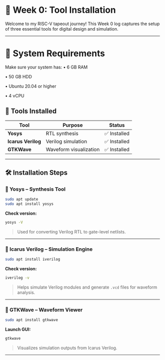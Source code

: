 # 📘 Week 0: Tool Installation

Welcome to my RISC-V tapeout journey! This Week 0 log captures the setup of three essential tools for digital design and simulation.

---
# 🧰 System Requirements
Make sure your system has:
 • 6 GB RAM
 
 • 50 GB HDD
 
 • Ubuntu 20.04 or higher
 
 • 4 vCPU
 

## 🧰 Tools Installed
   | Tool             | Purpose                    | Status        |
   |------------------|-----------------------------|----------------|
   | **Yosys**         | RTL synthesis               | ✅ Installed    |
   | **Icarus Verilog**| Verilog simulation          | ✅ Installed    |
   | **GTKWave**       | Waveform visualization      | ✅ Installed    |

---

## 🛠️ Installation Steps

### 🔹 Yosys – Synthesis Tool
```bash
sudo apt update
sudo apt install yosys
```
**Check version:**
```bash
yosys -V
```
> Used for converting Verilog RTL to gate-level netlists.

---

### 🔹 Icarus Verilog – Simulation Engine
```bash
sudo apt install iverilog
```
**Check version:**
```bash
iverilog -v
```
> Helps simulate Verilog modules and generate `.vcd` files for waveform analysis.

---

### 🔹 GTKWave – Waveform Viewer
```bash
sudo apt install gtkwave
```
**Launch GUI:**
```bash
gtkwave
```
> Visualizes simulation outputs from Icarus Verilog.

---
